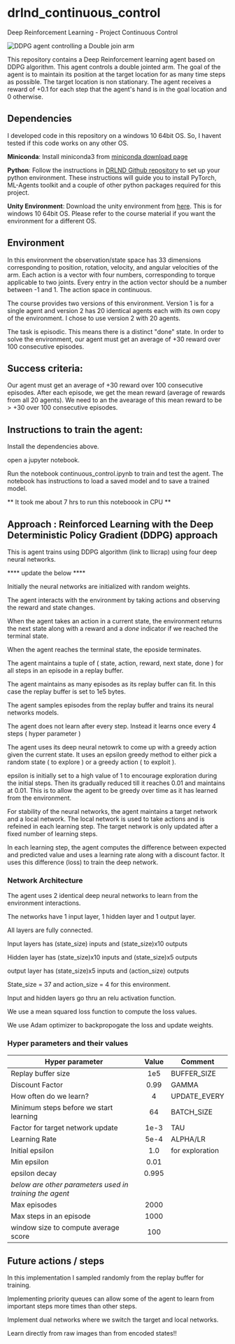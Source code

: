 # drlnd_continuous_control
Deep Reinforcement Learning - Project Continuous Control

![DDPG agent controlling a Double join arm](https://video.udacity-data.com/topher/2018/June/5b1ea778_reacher/reacher.gif)

This repository contains a Deep Reinforcement learning agent based on DDPG algorithm. This agent controls a double jointed arm. The goal of the agent is to maintain its position at the target location for as many time steps as possible. The target location is non stationary. The agent receives a reward of +0.1 for each step that the agent's hand is in the goal location and 0 otherwise.

## Dependencies
I developed code in this repository on a windows 10 64bit OS. So, I havent tested if this code works on any other OS.

**Miniconda**: Install miniconda3 from [miniconda download page](https://docs.conda.io/en/latest/miniconda.html)

**Python**: Follow the instructions in [DRLND Github repository](https://github.com/udacity/deep-reinforcement-learning#dependencies) to set up your python environment. These instructions will guide you to install PyTorch, ML-Agents toolkit and a couple of other python packages required for this project.

**Unity Environment**: Download the unity environment from [here](https://s3-us-west-1.amazonaws.com/udacity-drlnd/P2/Reacher/Reacher_Windows_x86_64.zip). This is for windows 10 64bit OS. Please refer to the course material if you want the environment for a different OS.

## Environment
In this environment the observation/state space has 33 dimensions corresponding to position, rotation, velocity, and angular velocities of the arm. Each action is a vector with four numbers, corresponding to torque applicable to two joints. Every entry in the action vector should be a number between -1 and 1. The action space in continuous.

The course provides two versions of this environment. Version 1 is for a single agent and version 2 has 20 identical agents each with its own copy of the environment. I chose to use version 2 with 20 agents.

The task is episodic. This means there is a distinct "done" state. In order to solve the environment, our agent must get an average of +30 reward over 100 consecutive episodes.

## Success criteria:
Our agent must get an average of +30 reward over 100 consecutive episodes.
After each episode, we get the mean reward (average of rewards from all 20 agents).
We need to an the avearage of this mean reward to be > +30 over 100 consecutive episodes.

## Instructions to train the agent:
Install the dependencies above.

open a jupyter notebook.

Run the notebook continuous_control.ipynb to train and test the agent. The notebook has instructions to load a saved model and to save a trained model.

** It took me about 7 hrs to run this noteboook in CPU **

## Approach : Reinforced Learning with the Deep Deterministic Policy Gradient (DDPG) approach
This is agent trains using DDPG algorithm (link to llicrap) using four deep neural networks. 

**** update the below ****

Initially the neural networks are initialized with random weights.

The agent interacts with the environment by taking actions and observing the reward and state changes.

When the agent takes an action in a current state, the environment returns the next state along with a reward and a *done* indicator if we reached the terminal state.

When the agent reaches the terminal state, the eposide terminates.

The agent maintains a tuple of ( state, action, reward, next state, done ) for all steps in an episode in a replay buffer.

The agent maintains as many episodes as its replay buffer can fit. In this case the replay buffer is set to 1e5 bytes.

The agent samples episodes from the replay buffer and trains its neural networks models.

The agent does not learn after every step. Instead it learns once every 4 steps ( hyper parameter )

The agent uses its deep neural netowrk to come up with a greedy action given the current state. It uses an epsilon greedy method to either pick a random state ( to explore ) or a greedy action ( to exploit ).

epsilon is initially set to a high value of 1 to encourage exploration during the initial steps. Then its gradually reduced till it reaches 0.01 and maintains at 0.01. This is to allow the agent to be greedy over time as it has learned from the environment.

For stability of the neural networks, the agent maintains a target network and a local network. The local network is used to take actions and is refeined in each learning step. The target network is only updated after a fixed number of learning steps.

In each learning step, the agent computes the difference between expected and predicted value and uses a learning rate along with a discount factor. It uses this difference (loss) to train the deep network.

### Network Architecture
The agent uses 2 identical deep neural networks to learn from the environment interactions.

The networks have 1 input layer, 1 hidden layer and 1 output layer.

All layers are fully connected.

Input layers has (state_size) inputs and (state_size)x10 outputs

Hidden layer has (state_size)x10 inputs and (state_size)x5 outputs

output layer has (state_size)x5 inputs and (action_size) outputs

State_size = 37 and action_size = 4 for this environment.

Input and hidden layers go thru an relu activation function.

We use a mean squared loss function to compute the loss values.

We use Adam optimizer to backpropogate the loss and update weights.

### Hyper parameters and their values
|Hyper parameter|Value|Comment|
|---------------|:---:|-------|
|Replay buffer size|1e5|BUFFER_SIZE|
|Discount Factor|0.99|GAMMA|
|How often do we learn?|4|UPDATE_EVERY|
|Minimum steps before we start learning|64|BATCH_SIZE|
|Factor for target network update|1e-3|TAU|
|Learning Rate|5e-4|ALPHA/LR|
|Initial epsilon|1.0|for exploration|
|Min epsilon|0.01||
|epsilon decay|0.995||
|*below are other parameters used in training the agent*|
|Max episodes|2000||
|Max steps in an episode|1000||
|window size to compute average score|100||

## Future actions / steps
In this implementation I sampled randomly from the replay buffer for training.

Implementing priority queues can allow some of the agent to learn from important steps more times than other steps.

Implement dual networks where we switch the target and local networks.

Learn directly from raw images than from encoded states!!
